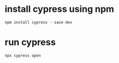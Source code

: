 # install cypress using npm
```javascript
npm install cypress --save-dev
```
# run cypress
```javascript  
npx cypress open
```